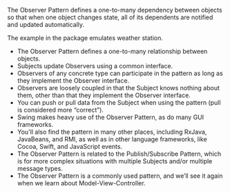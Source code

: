 The Observer Pattern defines a one-to-many dependency between objects 
so that when one object changes state, all of its dependents are notified and updated automatically.

The example in the package emulates weather station.

* The Observer Pattern defines a one-to-many relationship between objects. 
* Subjects update Observers using a common interface. 
* Observers of any concrete type can participate in the pattern as long as they implement the Observer interface. 
* Observers are loosely coupled in that the Subject knows nothing about them, other than that they implement the Observer interface. 
* You can push or pull data from the Subject when using the pattern (pull is considered more “correct”). 
* Swing makes heavy use of the Observer Pattern, as do many GUI frameworks. 
* You'll also find the pattern in many other places, including RxJava, JavaBeans, and RMI, as well as in other language frameworks, like Cocoa, Swift, and JavaScript events. 
* The Observer Pattern is related to the Publish/Subscribe Pattern, which is for more complex situations with multiple Subjects and/or multiple message types. 
* The Observer Pattern is a commonly used pattern, and we’ll see it again when we learn about Model-View-Controller.